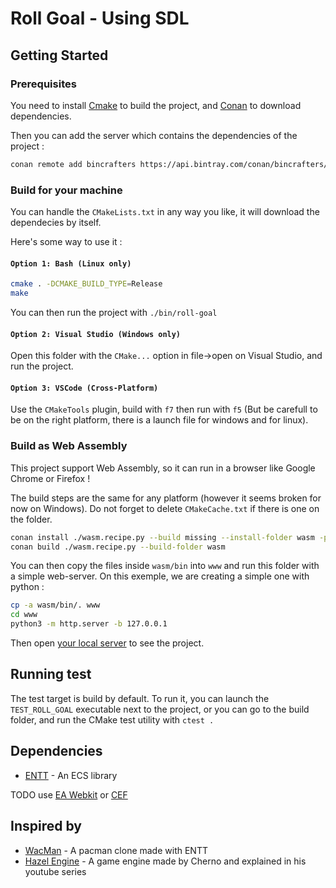 # Roll Goal - Using SDL

## Getting Started

### Prerequisites

You need to install [Cmake](https://cmake.org/) to build the project, and [Conan](https://conan.io/) to download dependencies.

Then you can add the server which contains the dependencies of the project :

```bash
conan remote add bincrafters https://api.bintray.com/conan/bincrafters/public-conan
```

### Build for your machine

You can handle the `CMakeLists.txt` in any way you like, it will download the dependecies by itself. 

Here's some way to use it :

#### `Option 1: Bash (Linux only)`

```bash
cmake . -DCMAKE_BUILD_TYPE=Release
make
```

You can then run the project with `./bin/roll-goal`

#### `Option 2: Visual Studio (Windows only)`

Open this folder with the `CMake...` option in file->open on Visual Studio, and run the project.

#### `Option 3: VSCode (Cross-Platform)`

Use the `CMakeTools` plugin, build with `f7` then run with `f5` (But be carefull to be on the right platform, there is a launch file for windows and for linux).

### Build as Web Assembly

This project support Web Assembly, so it can run in a browser like Google Chrome or Firefox !

The build steps are the same for any platform (however it seems broken for now on Windows). Do not forget to delete `CMakeCache.txt` if there is one on the folder.

```bash
conan install ./wasm.recipe.py --build missing --install-folder wasm -pr ./wasm.profile
conan build ./wasm.recipe.py --build-folder wasm
```

You can then copy the files inside `wasm/bin` into `www` and run this folder with a simple web-server. On this exemple, we are creating a simple one with python :

```bash
cp -a wasm/bin/. www
cd www
python3 -m http.server -b 127.0.0.1
```

Then open [your local server](http://127.0.0.1:8000/) to see the project.

## Running test

The test target is build by default. To run it, you can launch the `TEST_ROLL_GOAL` executable next to the project, or you can go to the build folder, and run the CMake test utility with `ctest .`

## Dependencies

- [ENTT](https://github.com/skypjack/entt) - An ECS library

TODO use [EA Webkit](https://gpl.ea.com/eawebkit.html) or [CEF](https://bitbucket.org/chromiumembedded/cef/src/master/)

## Inspired by

- [WacMan](https://github.com/carlfindahl/wacman) - A pacman clone made with ENTT
- [Hazel Engine](https://github.com/TheCherno/Hazel) - A game engine made by Cherno and explained in his youtube series

